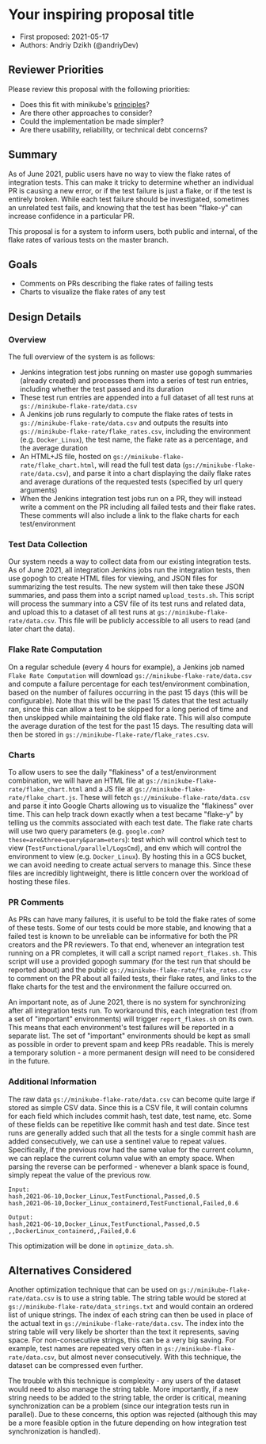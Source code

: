 # Your inspiring proposal title

* First proposed: 2021-05-17
* Authors: Andriy Dzikh (@andriyDev)

## Reviewer Priorities

Please review this proposal with the following priorities:

*   Does this fit with minikube's [principles](https://minikube.sigs.k8s.io/docs/concepts/principles/)?
*   Are there other approaches to consider?
*   Could the implementation be made simpler?
*   Are there usability, reliability, or technical debt concerns?

## Summary

As of June 2021, public users have no way to view the flake rates of integration tests. This can make it tricky to determine whether an individual PR is causing a new error, or if the test failure is just a flake, or if the test is entirely broken. While each test failure should be investigated, sometimes an unrelated test fails, and knowing that the test has been "flake-y" can increase confidence in a particular PR.

This proposal is for a system to inform users, both public and internal, of the flake rates of various tests on the master branch.

## Goals

*   Comments on PRs describing the flake rates of failing tests
*   Charts to visualize the flake rates of any test

## Design Details

### Overview

The full overview of the system is as follows:
*   Jenkins integration test jobs running on master use gopogh summaries (already created) and processes them into a series of test run entries, including whether the test passed and its duration
*   These test run entries are appended into a full dataset of all test runs at `gs://minikube-flake-rate/data.csv`
*   A Jenkins job runs regularly to compute the flake rates of tests in `gs://minikube-flake-rate/data.csv` and outputs the results into `gs://minikube-flake-rate/flake_rates.csv`, including the environment (e.g. `Docker_Linux`), the test name, the flake rate as a percentage, and the average duration
*   An HTML+JS file, hosted on `gs://minikube-flake-rate/flake_chart.html`, will read the full test data (`gs://minikube-flake-rate/data.csv`), and parse it into a chart displaying the daily flake rates and average durations of the requested tests (specified by url query arguments)
*   When the Jenkins integration test jobs run on a PR, they will instead write a comment on the PR including all failed tests and their flake rates. These comments will also include a link to the flake charts for each test/environment

### Test Data Collection

Our system needs a way to collect data from our existing integration tests. As of June 2021, all integration Jenkins jobs run the integration tests, then use gopogh to create HTML files for viewing, and JSON files for summarizing the test results. The new system will then take these JSON summaries, and pass them into a script named `upload_tests.sh`. This script will process the summary into a CSV file of its test runs and related data, and upload this to a dataset of all test runs at `gs://minikube-flake-rate/data.csv`. This file will be publicly accessible to all users to read (and later chart the data).

### Flake Rate Computation

On a regular schedule (every 4 hours for example), a Jenkins job named `Flake Rate Computation` will download `gs://minikube-flake-rate/data.csv` and compute a failure percentage for each test/environment combination, based on the number of failures occurring in the past 15 days (this will be configurable). Note that this will be the past 15 dates that the test actually ran, since this can allow a test to be skipped for a long period of time and then unskipped while maintaining the old flake rate. This will also compute the average duration of the test for the past 15 days. The resulting data will then be stored in `gs://minikube-flake-rate/flake_rates.csv`.

### Charts

To allow users to see the daily "flakiness" of a test/environment combination, we will have an HTML file at `gs://minikube-flake-rate/flake_chart.html` and a JS file at `gs://minikube-flake-rate/flake_chart.js`. These will fetch `gs://minikube-flake-rate/data.csv` and parse it into Google Charts allowing us to visualize the "flakiness" over time. This can help track down exactly when a test became "flake-y" by telling us the commits associated with each test date. The flake rate charts will use two query parameters (e.g. `google.com?these=are&three=query&param=eters`): test which will control which test to view (`TestFunctional/parallel/LogsCmd`), and env which will control the environment to view (e.g. `Docker_Linux`). By hosting this in a GCS bucket, we can avoid needing to create actual servers to manage this. Since these files are incredibly lightweight, there is little concern over the workload of hosting these files.

### PR Comments

As PRs can have many failures, it is useful to be told the flake rates of some of these tests. Some of our tests could be more stable, and knowing that a failed test is known to be unreliable can be informative for both the PR creators and the PR reviewers. To that end, whenever an integration test running on a PR completes, it will call a script named `report_flakes.sh`. This script will use a provided gopogh summary (for the test run that should be reported about) and the public `gs://minikube-flake-rate/flake_rates.csv` to comment on the PR about all failed tests, their flake rates, and links to the flake charts for the test and the environment the failure occurred on.

An important note, as of June 2021, there is no system for synchronizing after all integration tests run. To workaround this, each integration test (from a set of "important" environments) will trigger `report_flakes.sh` on its own. This means that each environment's test failures will be reported in a separate list. The set of "important" environments should be kept as small as possible in order to prevent spam and keep PRs readable. This is merely a temporary solution - a more permanent design will need to be considered in the future.

### Additional Information

The raw data `gs://minikube-flake-rate/data.csv` can become quite large if stored as simple CSV data. Since this is a CSV file, it will contain columns for each field which includes commit hash, test date, test name, etc. Some of these fields can be repetitive like commit hash and test date. Since test runs are generally added such that all the tests for a single commit hash are added consecutively, we can use a sentinel value to repeat values. Specifically, if the previous row had the same value for the current column, we can replace the current column value with an empty space. When parsing the reverse can be performed - whenever a blank space is found, simply repeat the value of the previous row.

```
Input:
hash,2021-06-10,Docker_Linux,TestFunctional,Passed,0.5
hash,2021-06-10,Docker_Linux_containerd,TestFunctional,Failed,0.6

Output:
hash,2021-06-10,Docker_Linux,TestFunctional,Passed,0.5
,,DockerLinux_containerd,,Failed,0.6
```

This optimization will be done in `optimize_data.sh`.


## Alternatives Considered

Another optimization technique that can be used on `gs://minikube-flake-rate/data.csv` is to use a string table. The string table would be stored at `gs://minikube-flake-rate/data_strings.txt` and would contain an ordered list of unique strings. The index of each string can then be used in place of the actual text in `gs://minikube-flake-rate/data.csv`. The index into the string table will very likely be shorter than the text it represents, saving space. For non-consecutive strings, this can be a very big saving. For example, test names are repeated very often in `gs://minikube-flake-rate/data.csv`, but almost never consecutively. With this technique, the dataset can be compressed even further.

The trouble with this technique is complexity - any users of the dataset would need to also manage the string table. More importantly, if a new string needs to be added to the string table, the order is critical, meaning synchronization can be a problem (since our integration tests run in parallel). Due to these concerns, this option was rejected (although this may be a more feasible option in the future depending on how integration test synchronization is handled).

